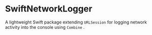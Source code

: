 # SwiftNetworkLogger

A lightweight Swift package extending `URLSession` for logging network activity into the console using `Combine` .
